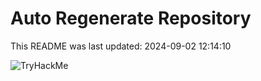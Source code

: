 # Auto Regenerate Repository

This README was last updated: 2024-09-02 12:14:10

 ![TryHackMe](https://tryhackme.com/badge/533634)